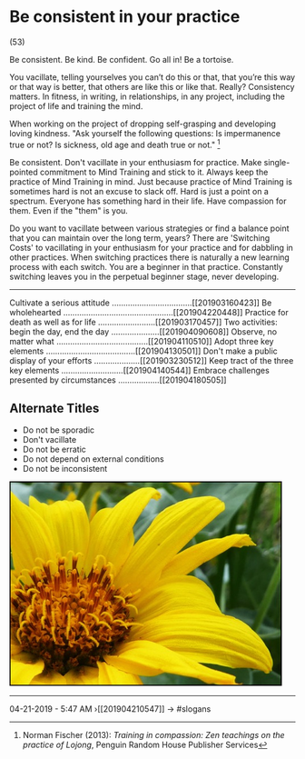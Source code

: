 # Be consistent in your practice 
(53)

Be consistent. Be kind. Be confident. Go all in! Be a tortoise.

You vacillate, telling yourselves you can’t do this or that, that you’re this way or that way is better, that others are like this or like that. Really? Consistency matters. In fitness, in writing, in relationships, in any project, including the project of life and training the mind. 

When working on the project of dropping self-grasping and developing loving kindness. "Ask yourself the following questions: Is impermanence true or not? Is sickness, old age and death true or not." [^@Fischer2013:aa]

Be consistent. Don't vacillate in your enthusiasm for practice. Make single-pointed commitment to Mind Training and stick to it. Always keep the practice of Mind Training in mind. Just because practice of Mind Training is sometimes hard is not an excuse to slack off. Hard is just a point on a spectrum. Everyone has something hard in their life. Have compassion for them. Even if the "them" is you.

Do you want to vacillate between various strategies or find a balance point that you can maintain over the long term, years? There are 'Switching Costs' to vacillating in your enthusiasm for your practice and for dabbling in other practices. When switching practices there is naturally a new learning process with each switch. You are a beginner in that practice. Constantly switching leaves you in the perpetual beginner stage, never developing.

[^@Fischer2013:aa]: Norman Fischer (2013): _Training in compassion: Zen teachings on the practice of Lojong_, Penguin Random House Publisher Services

----------------------------------------------------------------

Cultivate a serious attitude ...................................[[201903160423]]
Be wholehearted ................................................[[201904220448]]
Practice for death as well as for life .........................[[201903170457]]
Two activities: begin the day, end the day .....................[[201904090608]]
Observe, no matter what ........................................[[201904110510]]
Adopt three key elements .......................................[[201904130501]]
Don't make a public display of your efforts ....................[[201903230512]]
Keep tract of the three key elements ...........................[[201904140544]]
Embrace challenges presented by circumstances ..................[[201904180505]]

## Alternate Titles
- Do not be sporadic
- Don't vacillate
- Do not be erratic
- Do not depend on external conditions
- Do not be inconsistent 

![](media/1000383.jpg)

----------------------------------------------------------------
04-21-2019 - 5:47 AM
›[[201904210547]]
→ #slogans


<div style="page-break-after: always;"></div>
